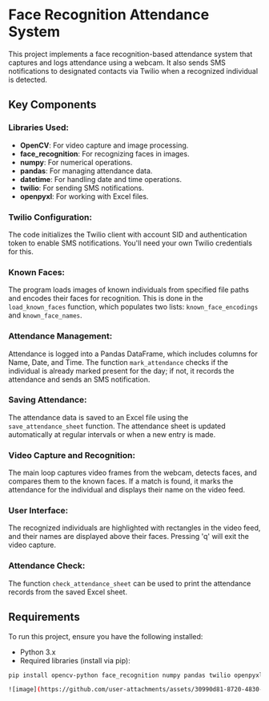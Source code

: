 # Face Recognition Attendance System

This project implements a face recognition-based attendance system that captures and logs attendance using a webcam. It also sends SMS notifications to designated contacts via Twilio when a recognized individual is detected.

## Key Components

### Libraries Used:
- **OpenCV**: For video capture and image processing.
- **face_recognition**: For recognizing faces in images.
- **numpy**: For numerical operations.
- **pandas**: For managing attendance data.
- **datetime**: For handling date and time operations.
- **twilio**: For sending SMS notifications.
- **openpyxl**: For working with Excel files.

### Twilio Configuration:
The code initializes the Twilio client with account SID and authentication token to enable SMS notifications. You'll need your own Twilio credentials for this.

### Known Faces:
The program loads images of known individuals from specified file paths and encodes their faces for recognition. This is done in the `load_known_faces` function, which populates two lists: `known_face_encodings` and `known_face_names`.

### Attendance Management:
Attendance is logged into a Pandas DataFrame, which includes columns for Name, Date, and Time. The function `mark_attendance` checks if the individual is already marked present for the day; if not, it records the attendance and sends an SMS notification.

### Saving Attendance:
The attendance data is saved to an Excel file using the `save_attendance_sheet` function. The attendance sheet is updated automatically at regular intervals or when a new entry is made.

### Video Capture and Recognition:
The main loop captures video frames from the webcam, detects faces, and compares them to the known faces. If a match is found, it marks the attendance for the individual and displays their name on the video feed.

### User Interface:
The recognized individuals are highlighted with rectangles in the video feed, and their names are displayed above their faces. Pressing 'q' will exit the video capture.

### Attendance Check:
The function `check_attendance_sheet` can be used to print the attendance records from the saved Excel sheet.

## Requirements
To run this project, ensure you have the following installed:
- Python 3.x
- Required libraries (install via pip):

```bash
pip install opencv-python face_recognition numpy pandas twilio openpyxl

![image](https://github.com/user-attachments/assets/30990d81-8720-4830-a9f0-4cf727c1379d)

